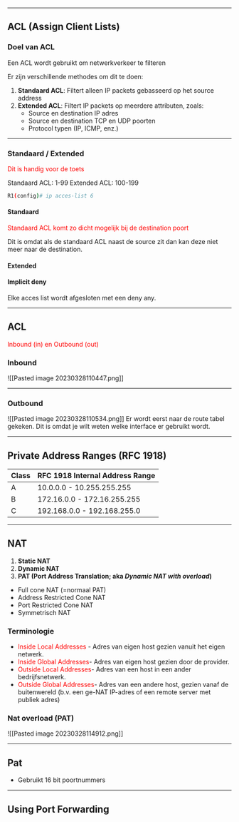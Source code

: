 ```toc
```

---

## ACL (Assign Client Lists)

### Doel van ACL

Een ACL wordt gebruikt om netwerkverkeer te filteren

Er zijn verschillende methodes om dit te doen:
1. **Standaard ACL**: Filtert alleen IP packets gebasseerd op het source address
2. **Extended ACL**: Filtert IP packets op meerdere attributen, zoals:
   - Source en destination IP adres
   - Source en destination TCP en UDP poorten
   - Protocol typen (IP, ICMP, enz.)

---

### Standaard / Extended
<p style="color:red">Dit is handig voor de toets</p>
Standaard ACL: 1-99
Extended ACL: 100-199

```bash
R1(config)# ip acces-list 6
```

#### Standaard
<p style="color:red">Standaard ACL komt zo dicht mogelijk bij de destination poort</p>
Dit is omdat als de standaard ACL naast de source zit dan kan deze niet meer naar de destination.

#### Extended 


#### Implicit deny
Elke acces list wordt afgesloten met een deny any.

---

## ACL
<p style="color:red">Inbound (in) en Outbound (out)</p>

### Inbound
![[Pasted image 20230328110447.png]]

---

### Outbound
![[Pasted image 20230328110534.png]]
Er wordt eerst naar de route tabel gekeken. Dit is omdat je wilt weten welke interface er gebruikt wordt.

---

## Private Address Ranges (RFC 1918)
| Class | RFC 1918 Internal Address Range |
| ----- | ------------------------------- |
| A     | 10.0.0.0 - 10.255.255.255       |
| B     | 172.16.0.0 - 172.16.255.255     | 
| C     | 192.168.0.0 - 192.168.255.0     |

---

## NAT

1. **Static NAT**
2. **Dynamic NAT**
3. **PAT (Port Address Translation; aka *Dynamic NAT with overload*)**

- Full cone NAT (=normaal PAT)
- Address Restricted Cone NAT
- Port Restricted Cone NAT
- Symmetrisch NAT

### Terminologie
- <a style="color:red">Inside Local Addresses</a> - Adres van eigen host gezien vanuit het eigen netwerk.
- <a style="color:red">Inside Global Addresses</a>- Adres van eigen host gezien door de provider.
- <a style="color:red">Outside Local Addresses</a>- Adres van een host in een ander bedrijfsnetwerk.
- <a style="color:red">Outside  Global Addresses</a>- Adres van een andere host, gezien vanaf de buitenwereld (b.v. een ge-NAT IP-adres of een remote server met publiek adres)

### Nat overload (PAT)
![[Pasted image 20230328114912.png]]

---

## Pat
- Gebruikt 16 bit poortnummers


---

## Using Port Forwarding

